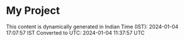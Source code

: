 # My Project

This content is dynamically generated in Indian Time (IST): 2024-01-04 17:07:57 IST
Converted to UTC: 2024-01-04 11:37:57 UTC
